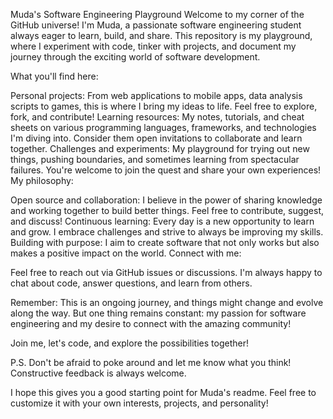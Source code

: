 Muda's Software Engineering Playground
Welcome to my corner of the GitHub universe! I'm Muda, a passionate software engineering student always eager to learn, build, and share. This repository is my playground, where I experiment with code, tinker with projects, and document my journey through the exciting world of software development.

What you'll find here:

Personal projects: From web applications to mobile apps, data analysis scripts to games, this is where I bring my ideas to life. Feel free to explore, fork, and contribute!
Learning resources: My notes, tutorials, and cheat sheets on various programming languages, frameworks, and technologies I'm diving into. Consider them open invitations to collaborate and learn together.
Challenges and experiments: My playground for trying out new things, pushing boundaries, and sometimes learning from spectacular failures. You're welcome to join the quest and share your own experiences!
My philosophy:

Open source and collaboration: I believe in the power of sharing knowledge and working together to build better things. Feel free to contribute, suggest, and discuss!
Continuous learning: Every day is a new opportunity to learn and grow. I embrace challenges and strive to always be improving my skills.
Building with purpose: I aim to create software that not only works but also makes a positive impact on the world.
Connect with me:

Feel free to reach out via GitHub issues or discussions. I'm always happy to chat about code, answer questions, and learn from others.

Remember: This is an ongoing journey, and things might change and evolve along the way. But one thing remains constant: my passion for software engineering and my desire to connect with the amazing community!

Join me, let's code, and explore the possibilities together!

P.S. Don't be afraid to poke around and let me know what you think! Constructive feedback is always welcome.

I hope this gives you a good starting point for Muda's readme. Feel free to customize it with your own interests, projects, and personality!
